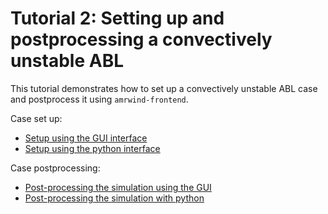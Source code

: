 # Tutorial 2: Setting up and postprocessing a convectively unstable ABL

This tutorial demonstrates how to set up a convectively unstable ABL
case and postprocess it using `amrwind-frontend`.

Case set up: 
- [Setup using the GUI interface](tutorial2guisetup.md)
- [Setup using the python interface](tutorial2setup.md)

Case postprocessing: 
- [Post-processing the simulation using the GUI](tutorial2guipostpro.md)
- [Post-processing the simulation with python](tutorial2_PostprocessABL.ipynb)

